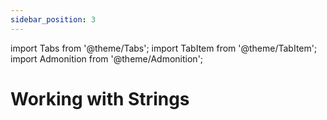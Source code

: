 ```yaml
---
sidebar_position: 3
---
```


import Tabs from '@theme/Tabs';
import TabItem from '@theme/TabItem';
import Admonition from '@theme/Admonition';

# Working with Strings
